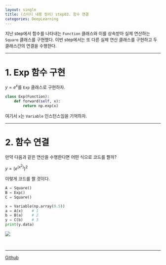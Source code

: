 ```yaml
---
layout: single
title: (스터디 내용 정리) step03. 함수 연결
categories: DeepLearning
---
```


지난 step에서 함수를 나타내는 ```Function``` 클래스와 이를 상속받아 실제 연산하는 ```Square``` 클래스를 구현했다.
이번 step에서는 또 다른 실제 연산 클래스를 구현하고 두 클래스간의 연결을 수행한다.
<br>

***
# 1. Exp 함수 구현
${y} = {e}^{x}$를 ```Exp``` 클래스로 구현하자.

```python
class Exp(Function):
    def forward(self, x):
        return np.exp(x)
```

여기서 ```x```는 ```Variable``` 인스턴스임을 기억하자.
<br>

***
# 2. 함수 연결
만약 다음과 같은 연산을 수행한다면 어떤 식으로 코드를 짤까?

${y} = {({e}^{({x}^2)})}^2$

이렇게 코드를 짤 것이다.
```python
A = Square()
B = Exp()
C = Square()

x = Variable(np.array(0.5))
a = A(x)	# 1
b = B(a)	# 2
y = C(b)	# 3
print(y.data)
```
![](https://velog.velcdn.com/images/gsgh3016/post/30e86476-7bab-48f1-8d32-b4ad3452cd1b/image.png)

<br>

***
[Github](https://github.com/gsgh3016/Deep-Learning-from-Scratch3/blob/main/gamchan/part_1/step03.py)